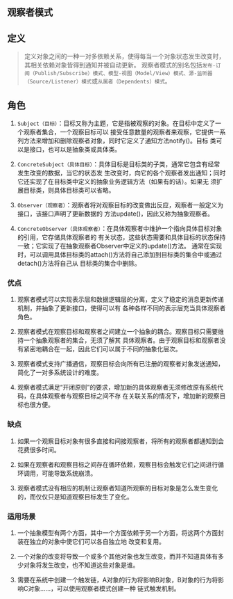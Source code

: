 ## 观察者模式

## 定义
> 定义对象之间的一种一对多依赖关系，使得每当一个对象状态发生改变时，其相关依赖对象皆得到通知并被自动更新。
  观察者模式的别名包括`发布-订阅（Publish/Subscribe）模式、模型-视图（Model/View）模式、源-监听器
  （Source/Listener）模式`或`从属者（Dependents）模式`。

## 角色
1. `Subject（目标）`：目标又称为主题，它是指被观察的对象。在目标中定义了一个观察者集合，一个观察目标可以
   接受任意数量的观察者来观察，它提供一系列方法来增加和删除观察者对象，同时它定义了通知方法notify()。目标
   类可以是接口，也可以是抽象类或具体类。

2. `ConcreteSubject（具体目标）`：具体目标是目标类的子类，通常它包含有经常发生改变的数据，当它的状态发
   生改变时，向它的各个观察者发出通知；同时它还实现了在目标类中定义的抽象业务逻辑方法（如果有的话）。如果无
   须扩展目标类，则具体目标类可以省略。

3. `Observer（观察者）`：观察者将对观察目标的改变做出反应，观察者一般定义为接口，该接口声明了更新数据的
   方法update()，因此又称为抽象观察者。

4. `ConcreteObserver（具体观察者）`：在具体观察者中维护一个指向具体目标对象的引用，它存储具体观察者的
   有关状态，这些状态需要和具体目标的状态保持一致；它实现了在抽象观察者Observer中定义的update()方法。
   通常在实现时，可以调用具体目标类的attach()方法将自己添加到目标类的集合中或通过detach()方法将自己从
   目标类的集合中删除。
 
### 优点
1. 观察者模式可以实现表示层和数据逻辑层的分离，定义了稳定的消息更新传递机制，并抽象了更新接口，使得可以有
   各种各样不同的表示层充当具体观察者角色。

2. 观察者模式在观察目标和观察者之间建立一个抽象的耦合。观察目标只需要维持一个抽象观察者的集合，无须了解其
   具体观察者。由于观察目标和观察者没有紧密地耦合在一起，因此它们可以属于不同的抽象化层次。

3. 观察者模式支持广播通信，观察目标会向所有已注册的观察者对象发送通知，简化了一对多系统设计的难度。

4. 观察者模式满足“开闭原则”的要求，增加新的具体观察者无须修改原有系统代码，在具体观察者与观察目标之间不存
   在关联关系的情况下，增加新的观察目标也很方便。
   
### 缺点
1. 如果一个观察目标对象有很多直接和间接观察者，将所有的观察者都通知到会花费很多时间。

2. 如果在观察者和观察目标之间存在循环依赖，观察目标会触发它们之间进行循环调用，可能导致系统崩溃。

3. 观察者模式没有相应的机制让观察者知道所观察的目标对象是怎么发生变化的，而仅仅只是知道观察目标发生了变化。

### 适用场景
1. 一个抽象模型有两个方面，其中一个方面依赖于另一个方面，将这两个方面封装在独立的对象中使它们可以各自独立地
   改变和复用。

2. 一个对象的改变将导致一个或多个其他对象也发生改变，而并不知道具体有多少对象将发生改变，也不知道这些对象是谁。

3. 需要在系统中创建一个触发链，A对象的行为将影响B对象，B对象的行为将影响C对象……，可以使用观察者模式创建一种
   链式触发机制。